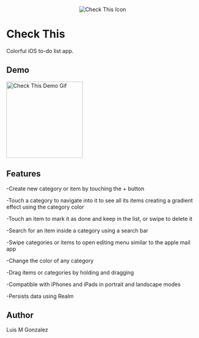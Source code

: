 <p align="center">
  <img src="https://dl.dropboxusercontent.com/s/qedprrmi7k640k7/Check%20This%20Icon-180.png?dl=0" alt="Check This Icon"/>
</p>

# Check This

Colorful iOS to-do list app.

## Demo

<p align="left">
  <img src="https://dl.dropboxusercontent.com/s/62wcskn6bylvd7f/Check%20This%20App%20Preview%20%28886%20x%201920%29.gif?dl=0" alt="Check This Demo Gif" width = 200/>
</p>

## Features

-Create new category or item by touching the + button

-Touch a category to navigate into it to see all its items creating a gradient
effect using the category color

-Touch an item to mark it as done and keep in the list, or swipe to delete it

-Search for an item inside a category using a search bar

-Swipe categories or items to open editing menu similar to the apple mail app

-Change the color of any category

-Drag items or categories by holding and dragging

-Compatible with iPhones and iPads in portrait and landscape modes

-Persists data using Realm

## Author

Luis M Gonzalez
